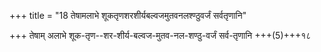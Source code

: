 +++
title = "18 तेषामलाभे शूकतृणशरशीर्यबल्वजमुतवनलश्ण्ठुवर्जं सर्वतृणानि"

+++
तेषाम् अलाभे शूक-तृण--शर-शीर्य-बल्वज-मुतव-नल-शण्ठु-वर्जं सर्व-तृणानि  +++(5)+++१८